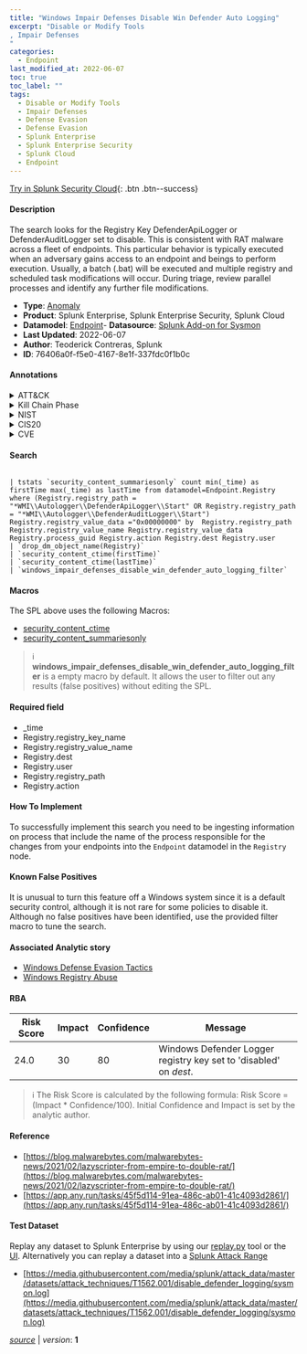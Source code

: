 ```yaml
---
title: "Windows Impair Defenses Disable Win Defender Auto Logging"
excerpt: "Disable or Modify Tools
, Impair Defenses
"
categories:
  - Endpoint
last_modified_at: 2022-06-07
toc: true
toc_label: ""
tags:
  - Disable or Modify Tools
  - Impair Defenses
  - Defense Evasion
  - Defense Evasion
  - Splunk Enterprise
  - Splunk Enterprise Security
  - Splunk Cloud
  - Endpoint
---
```




[Try in Splunk Security Cloud](https://www.splunk.com/en_us/products/cyber-security.html){: .btn .btn--success}

#### Description

The search looks for the Registry Key DefenderApiLogger or DefenderAuditLogger set to disable. This is consistent with RAT malware across a fleet of endpoints. This particular behavior is typically executed when an adversary gains access to an endpoint and beings to perform execution. Usually, a batch (.bat) will be executed and multiple registry and scheduled task modifications will occur. During triage, review parallel processes and identify any further file modifications.

- **Type**: [Anomaly](https://github.com/splunk/security_content/wiki/Detection-Analytic-Types)
- **Product**: Splunk Enterprise, Splunk Enterprise Security, Splunk Cloud
- **Datamodel**: [Endpoint](https://docs.splunk.com/Documentation/CIM/latest/User/Endpoint)- **Datasource**: [Splunk Add-on for Sysmon](https://splunkbase.splunk.com/app/5709)
- **Last Updated**: 2022-06-07
- **Author**: Teoderick Contreras, Splunk
- **ID**: 76406a0f-f5e0-4167-8e1f-337fdc0f1b0c


#### Annotations

<details>
  <summary>ATT&CK</summary>

<div markdown="1">


| ID             | Technique        |  Tactic             |
| -------------- | ---------------- |-------------------- |
| [T1562.001](https://attack.mitre.org/techniques/T1562/001/) | Disable or Modify Tools | Defense Evasion |

| [T1562](https://attack.mitre.org/techniques/T1562/) | Impair Defenses | Defense Evasion |

</div>
</details>


<details>
  <summary>Kill Chain Phase</summary>

<div markdown="1">

* Delivery


</div>
</details>


<details>
  <summary>NIST</summary>

<div markdown="1">

* PR.PT
* DE.CM



</div>
</details>

<details>
  <summary>CIS20</summary>

<div markdown="1">

* CIS 8



</div>
</details>

<details>
  <summary>CVE</summary>

<div markdown="1">


</div>
</details>

#### Search 

```

| tstats `security_content_summariesonly` count min(_time) as firstTime max(_time) as lastTime from datamodel=Endpoint.Registry where (Registry.registry_path = "*WMI\\Autologger\\DefenderApiLogger\\Start" OR Registry.registry_path = "*WMI\\Autologger\\DefenderAuditLogger\\Start")  Registry.registry_value_data ="0x00000000" by  Registry.registry_path Registry.registry_value_name Registry.registry_value_data Registry.process_guid Registry.action Registry.dest Registry.user 
| `drop_dm_object_name(Registry)` 
| `security_content_ctime(firstTime)` 
| `security_content_ctime(lastTime)` 
| `windows_impair_defenses_disable_win_defender_auto_logging_filter`
```

#### Macros
The SPL above uses the following Macros:
* [security_content_ctime](https://github.com/splunk/security_content/blob/develop/macros/security_content_ctime.yml)
* [security_content_summariesonly](https://github.com/splunk/security_content/blob/develop/macros/security_content_summariesonly.yml)

> :information_source:
> **windows_impair_defenses_disable_win_defender_auto_logging_filter** is a empty macro by default. It allows the user to filter out any results (false positives) without editing the SPL.

#### Required field
* _time
* Registry.registry_key_name
* Registry.registry_value_name
* Registry.dest
* Registry.user
* Registry.registry_path
* Registry.action


#### How To Implement
To successfully implement this search you need to be ingesting information on process that include the name of the process responsible for the changes from your endpoints into the `Endpoint` datamodel in the `Registry` node.

#### Known False Positives
It is unusual to turn this feature off a Windows system since it is a default security control, although it is not rare for some policies to disable it. Although no false positives have been identified, use the provided filter macro to tune the search.

#### Associated Analytic story
* [Windows Defense Evasion Tactics](/stories/windows_defense_evasion_tactics)
* [Windows Registry Abuse](/stories/windows_registry_abuse)




#### RBA

| Risk Score  | Impact      | Confidence   | Message      |
| ----------- | ----------- |--------------|--------------|
| 24.0 | 30 | 80 | Windows Defender Logger registry key set to 'disabled' on $dest$. |


> :information_source:
> The Risk Score is calculated by the following formula: Risk Score = (Impact * Confidence/100). Initial Confidence and Impact is set by the analytic author. 

#### Reference

* [https://blog.malwarebytes.com/malwarebytes-news/2021/02/lazyscripter-from-empire-to-double-rat/](https://blog.malwarebytes.com/malwarebytes-news/2021/02/lazyscripter-from-empire-to-double-rat/)
* [https://app.any.run/tasks/45f5d114-91ea-486c-ab01-41c4093d2861/](https://app.any.run/tasks/45f5d114-91ea-486c-ab01-41c4093d2861/)



#### Test Dataset
Replay any dataset to Splunk Enterprise by using our [replay.py](https://github.com/splunk/attack_data#using-replaypy) tool or the [UI](https://github.com/splunk/attack_data#using-ui).
Alternatively you can replay a dataset into a [Splunk Attack Range](https://github.com/splunk/attack_range#replay-dumps-into-attack-range-splunk-server)


* [https://media.githubusercontent.com/media/splunk/attack_data/master/datasets/attack_techniques/T1562.001/disable_defender_logging/sysmon.log](https://media.githubusercontent.com/media/splunk/attack_data/master/datasets/attack_techniques/T1562.001/disable_defender_logging/sysmon.log)



[*source*](https://github.com/splunk/security_content/tree/develop/detections/endpoint/windows_impair_defenses_disable_win_defender_auto_logging.yml) \| *version*: **1**